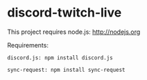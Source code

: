 # discord-twitch-live

This project requires node.js: http://nodejs.org

Requirements:

	discord.js: npm install discord.js
	
	sync-request: npm install sync-request
